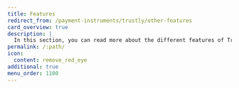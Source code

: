 ```yaml
---
title: Features
redirect_from: /payment-instruments/trustly/other-features
card_overview: true
description: |
  In this section, you can read more about the different features of Trustly.
permalink: /:path/
icon:
  content: remove_red_eye
additional: true
menu_order: 1100
---
```

